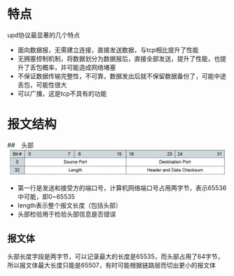 # 特点
upd协议最显著的几个特点

- 面向数据报，无需建立连接，直接发送数据，与tcp相比提升了性能
- 无拥塞控制机制，将数据划分为数据报后，直接全部发送，提升了性能，也提升了丢包概率，并可能造成网络堵塞
- 不保证数据传输完整性，不可靠，数据发出后就不保留数据备份了，可能中途丢包，可能性很大
- 可以广播，这是tcp不具有的功能

# 报文结构
##　头部
![](img/1.png)

- 第一行是发送和接受方的端口号，计算机网络端口号占用两字节，表示65536中可能，即0~65535
- length表示整个报文长度（包括头部）
- 头部检验用于检验头部信息是否错误

## 报文体
头部长度字段是两字节，可以记录最大的长度是65535，而头部占用了64字节，所以报文体最大长度只能是65507，有时可能根据链路层而切出更小的报文体